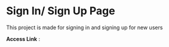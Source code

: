 # Sign In/ Sign Up Page

This project is made for signing in and signing up for new users

**Access Link** :